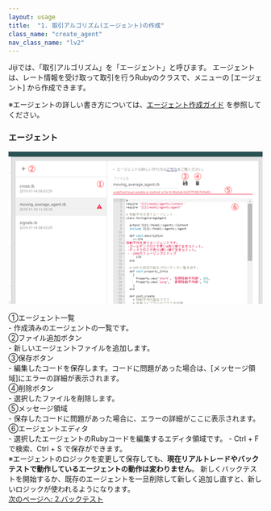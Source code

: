 ```yaml
---
layout: usage
title:  "1. 取引アルゴリズム(エージェント)の作成"
class_name: "create_agent"
nav_class_name: "lv2"
---
```


Jijiでは、「取引アルゴリズム」を「エージェント」と呼びます。
エージェントは、レート情報を受け取って取引を行うRubyのクラスで、メニューの [エージェント] から作成できます。

※エージェントの詳しい書き方については、[エージェント作成ガイド](/usage/020000_create_agent.html) を参照してください。


<h3>エージェント</h3>

![エージェント編集画面](/images/usage/usage_01.png)

<div class="item">①エージェント一覧</div>
  - 作成済みのエージェントの一覧です。

<div class="item">②ファイル追加ボタン</div>
  - 新しいエージェントファイルを追加します。

<div class="item">③保存ボタン</div>
  - 編集したコードを保存します。コードに問題があった場合は、[メッセージ領域]にエラーの詳細が表示されます。

<div class="item">④削除ボタン</div>
  - 選択したファイルを削除します。

<div class="item">⑤メッセージ領域</div>
  - 保存したコードに問題があった場合に、エラーの詳細がここに表示されます。

<div class="item">⑥エージェントエディタ</div>
  - 選択したエージェントのRubyコードを編集するエディタ領域です。
  - Ctrl + F で検索、Ctrl + S で保存ができます。

<div class="warn">
※エージェントのロジックを変更して保存しても、<b>現在リアルトレードやバックテストで動作しているエージェントの動作は変わりません</b>。
新しくバックテストを開始するか、既存のエージェントを一旦削除して新しく追加し直すと、新しいロジックが使われるようになります。　
</div>

<div class="next">
  <a href="010200_create_backtest.html">次のページへ: 2.バックテスト</a>
</div>
